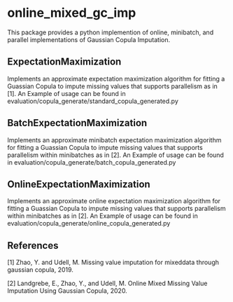 # online_mixed_gc_imp
This package provides a python implemention of online, minibatch, and parallel implementations of Gaussian Copula Imputation.

## ExpectationMaximization
Implements an approximate expectation maximization algorithm for fitting a Guassian Copula to impute missing values that supports parallelism as in [1]. An Example of usage can be found in evaluation/copula_generate/standard_copula_generated.py

## BatchExpectationMaximization
Implements an approximate minibatch expectation maximization algorithm for fitting a Guassian Copula to impute missing values that supports parallelism within minibatches as in [2]. An Example of usage can be found in evaluation/copula_generate/batch_copula_generated.py

## OnlineExpectationMaximization
Implements an approximate online expectation maximization algorithm for fitting a Guassian Copula to impute missing values that supports parallelism within minibatches as in [2]. An Example of usage can be found in evaluation/copula_generate/online_copula_generated.py


## References
[1] Zhao, Y. and Udell, M. Missing value imputation for mixeddata through gaussian copula, 2019.

[2] Landgrebe, E., Zhao, Y., and Udell, M. Online Mixed Missing Value Imputation Using Gaussian Copula, 2020.